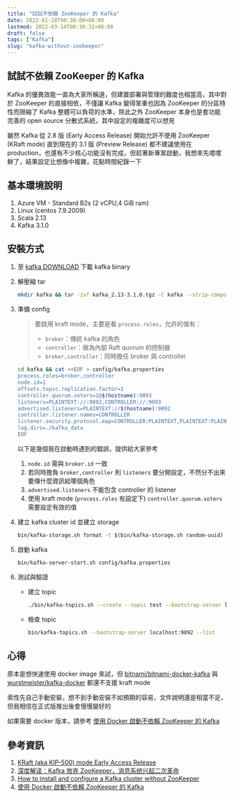 ```yaml
---
title: "試試不依賴 ZooKeeper 的 Kafka"
date: 2022-01-28T00:30:00+08:00
lastmod: 2022-03-14T00:30:31+08:00
draft: false
tags: ["Kafka"]
slug: "kafka-without-zookeeper"
---
```


## 試試不依賴 ZooKeeper 的 Kafka

Kafka 的優異效能一直為大家所稱道，但建置部署與管理的難度也相當高，其中對於 ZooKeeper 的直接相依，不僅讓 Kafka 變得笨重也因為 ZooKeeper 的分區特性而限縮了 Kafka 整體可以負荷的水準，除此之外 ZooKeeper 本身也是套功能完善的 open source 分散式系統，其中設定的複雜度可以想見

雖然 Kafka 從 2.8 版 (Early Access Release) 開始允許不使用 ZooKeeper (KRaft mode) 直到現在的 3.1 版 (Preview Release) 都不建議使用在 production，也還有不少核心功能沒有完成，但趁著新專案啟動，我想來先嚐嚐鮮了，結果設定比想像中複雜，花點時間紀錄一下

## 基本環境說明

1. Azure VM - Standard B2s (2 vCPU,4 GiB ram)
2. Linux (centos 7.9.2009)
3. Scala 2.13
4. Kafka 3.1.0

## 安裝方式

1. 至 [kafka DOWNLOAD](https://kafka.apache.org/downloads) 下載 kafka binary
2. 解壓縮 tar

    ```bash
    mkdir kafka && tar -zxf kafka_2.13-3.1.0.tgz -C kafka --strip-components=1
    ```

3. 準備 config

    > 要啟用 kraft mode，主要是看 `process.roles`，允許的值有：
    >
    > - `broker`：傳統 kafka 的角色
    > - `controller`：做為內部 Raft quorum 的控制器
    > - `broker,controller`：同時擔任 broker 與 controller

    ```bash
    cd kafka && cat <<EOF > config/kafka.properties
    process.roles=broker,controller
    node.id=1
    offsets.topic.replication.factor=1
    controller.quorum.voters=1@$(hostname):9093
    listeners=PLAINTEXT://:9092,CONTROLLER://:9093
    advertised.listeners=PLAINTEXT://$(hostname):9092
    controller.listener.names=CONTROLLER
    listener.security.protocol.map=CONTROLLER:PLAINTEXT,PLAINTEXT:PLAINTEXT
    log.dirs=./kafka_data
    EOF
    ```

    以下是幾個我在啟動時遇到的錯誤，提供給大家參考

    1. `node.id` 需與 `broker.id` 一致
    2. 若同時擔負 `broker,controller` 則 `listeners` 要分開設定，不然分不出來要傳什麼資訊給哪個角色
    3. `advertised.listeners` 不能包含 controller 的 listener
    4. 使用 kraft mode (`process.roles` 有設定下) `controller.quorum.voters` 需要設定有效的值

4. 建立 kafka cluster id 並建立 storage

    ```bash
    bin/kafka-storage.sh format -t $(bin/kafka-storage.sh random-uuid) -c config/kafka.properties
    ```

5. 啟動 kafka

    ```bash
    bin/kafka-server-start.sh config/kafka.properties
    ```

6. 測試與驗證

    - 建立 topic

        ```bash
        ./bin/kafka-topics.sh --create --topic test --bootstrap-server localhost:9092
        ```

    - 檢查 topic

        ```bash
        bin/kafka-topics.sh --bootstrap-server localhost:9092 --list
        ```

## 心得

原本是想快速使用 docker image 來試，但 [bitnami/bitnami-docker-kafka](https://github.com/bitnami/bitnami-docker-kafka) 與 [wurstmeister/kafka-docker](https://github.com/wurstmeister/kafka-docker) 都還不支援 kraft mode

索性先自己手動安裝，想不到手動安裝不如預期的容易，文件說明還是相當不足，但我相信在正式版推出後會慢慢變好的

如果需要 docker 版本，請參考 [使用 Docker 啟動不依賴 ZooKeeper 的 Kafka](/docker-kafka-without-zookeeper)

## 參考資訊

1. [KRaft (aka KIP-500) mode Early Access Release](https://github.com/apache/kafka/blob/3.1/config/kraft/README.md)
2. [深度解读：Kafka 放弃 ZooKeeper，消息系统兴起二次革命](https://www.infoq.cn/article/phf3gfjutdhwmctg6kxe)
3. [How to install and configure a Kafka cluster without ZooKeeper](https://sleeplessbeastie.eu/2021/10/27/how-to-install-and-configure-a-kafka-cluster-without-zookeeper/)
4. [使用 Docker 啟動不依賴 ZooKeeper 的 Kafka](/docker-kafka-without-zookeeper)
